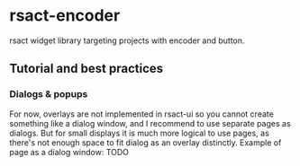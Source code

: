 # rsact-encoder

rsact widget library targeting projects with encoder and button.


## Tutorial and best practices

### Dialogs & popups

For now, overlays are not implemented in rsact-ui so you cannot create something like a dialog window, and I recommend to use separate pages as dialogs.
But for small displays it is much more logical to use pages, as there's not enough space to fit dialog as an overlay distinctly.
Example of page as a dialog window: TODO
<!-- ```rs
fn dialog<W: WidgetCtx>(prev_page: PageId) -> impl 
``` -->
